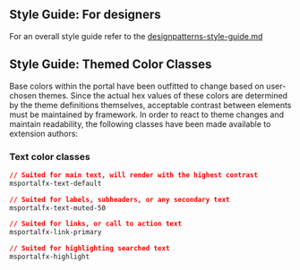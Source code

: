## Style Guide: For designers
For an overall style guide refer to the [designpatterns-style-guide.md](designpatterns-style-guide.md)

## Style Guide: Themed Color Classes

Base colors within the portal have been outfitted to change based on user-chosen themes. Since the actual hex values of these colors are determined by the theme definitions themselves, acceptable contrast between elements must be maintained by framework. In order to react to theme changes and maintain readability, the following classes have been made available to extension authors:

### Text color classes
```css
// Suited for main text, will render with the highest contrast
msportalfx-text-default

// Suited for labels, subheaders, or any secondary text
msportalfx-text-muted-50

// Suited for links, or call to action text
msportalfx-link-primary

// Suited for highlighting searched text
msportalfx-highlight
```
